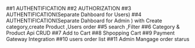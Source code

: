 ##1 AUTHENTIFICATION
##2 AUTHORIZATION
##3 AUTHENTIFICATION(Separate Dahboard for Users)
##4 AUTHENTIFICATION(Separate Dahboard for Admin ) with Create category,create Product ,Users order
##5 search ,Filter
##6 Category & Product Api CRUD
##7 Add to Cart
##8 Shpopping Cart
##9 Payment Gateway Integration
##10 users order list
##11 Admin Mangage order starus

